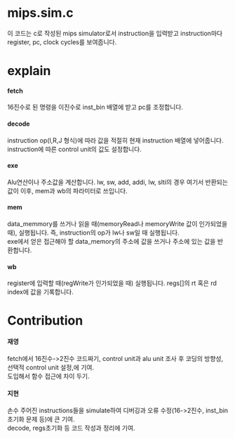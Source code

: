 
# mips.sim.c
   이 코드는 c로 작성된 mips simulator로서 instruction을 입력받고 instruction마다 register, pc, clock cycles를 보여줍니다.
   
   
   # explain
   #### fetch
   16진수로 된 명령을 이진수로 inst_bin 배열에 받고 pc를 조정합니다.
   
   #### decode
   instruction op(I,R,J 형식)에 따라 값을 적절히 현재 instruction 배열에 넣어줍니다. instruction에 따른 control unit의 값도 설정합니다.
   
   #### exe
   Alu연산이나 주소값을 계산합니다. lw, sw, add, addi, lw, slti의 경우 여기서 반환되는 값이 이후, mem과 wb의 파라미터로 쓰입니다.
   
   #### mem
   data_memmory를 쓰거나 읽을 때(memoryRead나 memoryWrite 값이 인가되었을 때), 실행됩니다. 즉, instruction의 op가 lw나 sw일 때 실행됩니다.  
   exe에서 얻은 접근해야 할 data_memory의 주소에 값을 쓰거나 주소에 있는 값을 반환합니다.
   
   #### wb
   register에 입력할 때(regWrite가 인가되었을 때) 실행됩니다. regs[]의 rt 혹은 rd index에 값을 기록합니다.
   
   
   # Contribution
   #### 재영
   fetch에서 16진수->2진수 코드짜기, control unit과 alu unit 조사 후 코딩의 방향성, 선택적 control unit 설정,에 기여.  
   도입해서 함수 접근에 차이 두기.  
   
   #### 지현
   손수 주어진 instructions들을 simulate하여 디버깅과 오류 수정(16->2진수, inst_bin 초기화 문제 등)에 큰 기여.  
   decode, regs초기화 등 코드 작성과 정리에 기여.  

